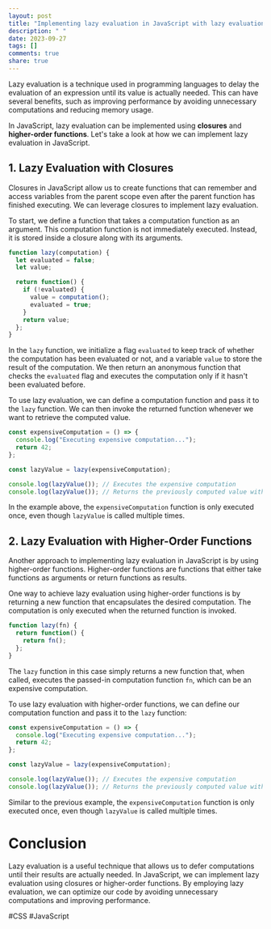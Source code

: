 ```yaml
---
layout: post
title: "Implementing lazy evaluation in JavaScript with lazy evaluation user interface tutorials"
description: " "
date: 2023-09-27
tags: []
comments: true
share: true
---
```


Lazy evaluation is a technique used in programming languages to delay the evaluation of an expression until its value is actually needed. This can have several benefits, such as improving performance by avoiding unnecessary computations and reducing memory usage.

In JavaScript, lazy evaluation can be implemented using **closures** and **higher-order functions**. Let's take a look at how we can implement lazy evaluation in JavaScript.

## 1. Lazy Evaluation with Closures

Closures in JavaScript allow us to create functions that can remember and access variables from the parent scope even after the parent function has finished executing. We can leverage closures to implement lazy evaluation.

To start, we define a function that takes a computation function as an argument. This computation function is not immediately executed. Instead, it is stored inside a closure along with its arguments.

```javascript
function lazy(computation) {
  let evaluated = false;
  let value;

  return function() {
    if (!evaluated) {
      value = computation();
      evaluated = true;
    }
    return value;
  };
}
```

In the `lazy` function, we initialize a flag `evaluated` to keep track of whether the computation has been evaluated or not, and a variable `value` to store the result of the computation. We then return an anonymous function that checks the `evaluated` flag and executes the computation only if it hasn't been evaluated before.

To use lazy evaluation, we can define a computation function and pass it to the `lazy` function. We can then invoke the returned function whenever we want to retrieve the computed value.

```javascript
const expensiveComputation = () => {
  console.log("Executing expensive computation...");
  return 42;
};

const lazyValue = lazy(expensiveComputation);

console.log(lazyValue()); // Executes the expensive computation
console.log(lazyValue()); // Returns the previously computed value without re-computation
```

In the example above, the `expensiveComputation` function is only executed once, even though `lazyValue` is called multiple times.

## 2. Lazy Evaluation with Higher-Order Functions

Another approach to implementing lazy evaluation in JavaScript is by using higher-order functions. Higher-order functions are functions that either take functions as arguments or return functions as results.

One way to achieve lazy evaluation using higher-order functions is by returning a new function that encapsulates the desired computation. The computation is only executed when the returned function is invoked.

```javascript
function lazy(fn) {
  return function() {
    return fn();
  };
}
```

The `lazy` function in this case simply returns a new function that, when called, executes the passed-in computation function `fn`, which can be an expensive computation.

To use lazy evaluation with higher-order functions, we can define our computation function and pass it to the `lazy` function:

```javascript
const expensiveComputation = () => {
  console.log("Executing expensive computation...");
  return 42;
};

const lazyValue = lazy(expensiveComputation);

console.log(lazyValue()); // Executes the expensive computation
console.log(lazyValue()); // Returns the previously computed value without re-computation
```

Similar to the previous example, the `expensiveComputation` function is only executed once, even though `lazyValue` is called multiple times.

# Conclusion

Lazy evaluation is a useful technique that allows us to defer computations until their results are actually needed. In JavaScript, we can implement lazy evaluation using closures or higher-order functions. By employing lazy evaluation, we can optimize our code by avoiding unnecessary computations and improving performance.

#CSS #JavaScript
